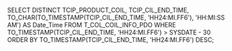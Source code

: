SELECT 
    DISTINCT TCIP_PRODUCT_COIL, 
    TCIP_CIL_END_TIME,
    TO_CHAR(TO_TIMESTAMP(TCIP_CIL_END_TIME, 'HH24:MI.FF6'), 'HH:MI:SS AM') AS Date_Time
FROM 
    T_COL_COIL_INFO_PDO
WHERE 
    TO_TIMESTAMP(TCIP_CIL_END_TIME, 'HH24:MI.FF6') > SYSDATE - 30
ORDER BY 
    TO_TIMESTAMP(TCIP_CIL_END_TIME, 'HH24:MI.FF6') DESC;